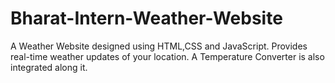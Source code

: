# Bharat-Intern-Weather-Website
A Weather Website designed using HTML,CSS and JavaScript. 
Provides real-time weather updates of your location.
A Temperature Converter is also integrated along it.
